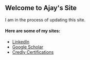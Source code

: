 ## Welcome to Ajay's Site

[comment]: <> (this is a test)

I am in the process of updating this site.

#### Here are some of my sites:

- [LinkedIn](https://www.linkedin.com/in/ajayshrestha/)
- [Google Scholar](https://scholar.google.com/citations?user=wtBCz0QAAAAJ)
- [Credly Certifications](https://www.youracclaim.com/users/ajayshrestha/badges)



